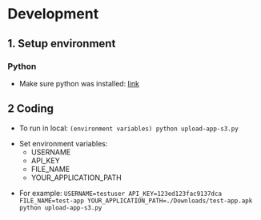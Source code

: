 # Development

## 1. Setup environment
### Python
- Make sure python was installed: [link](https://realpython.com/installing-python/)
## 2 Coding
- To run in local: `(environment variables) python upload-app-s3.py`
* Set environment variables:
    * USERNAME
    * API_KEY
    * FILE_NAME
    * YOUR_APPLICATION_PATH
- For example: `USERNAME=testuser API_KEY=123ed­123fac­9137dca FILE_NAME=test-app YOUR_APPLICATION_PATH=./Downloads/test-app.apk python upload-app-s3.py`
